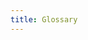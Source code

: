```yaml
---
title: Glossary
---
```


<head>
  <title>Glossary: Terminology and Definitions</title>
  <meta
    name="description"
    content="Glossary: Terminology and Definitions."
  />
</head>
